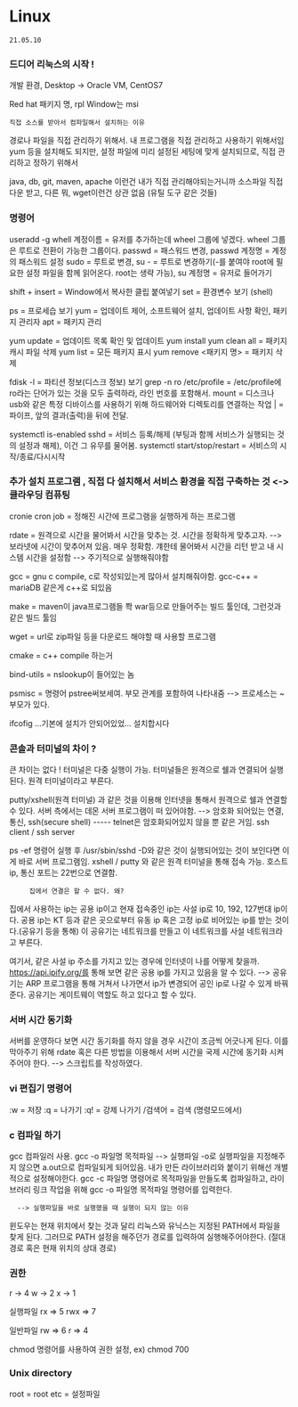 # Linux
    21.05.10

### 드디어 리눅스의 시작 !

개발 환경,
Desktop -> Oracle VM, CentOS7

Red hat 패키지 명, rpl
Window는 msi


    직접 소스를 받아서 컴파일해서 설치하는 이유
 경로나 파일을 직접 관리하기 위해서. 내 프로그램을 직접 관리하고 사용하기 위해서임
 yum 등을 설치해도 되지만, 설정 파일에 미리 설정된 세팅에 맞게 설치되므로, 직접 관리하고 정하기 위해서
 
 java, db, git, maven, apache 이런건 내가 직접 관리해야되는거니까 소스파일 직접 다운 받고,
 다른 뭐, wget이런건 상관 없음 (유틸 도구 같은 것들)
 



### 명령어 

useradd -g whell 계정이름 = 유저를 추가하는데 wheel 그룹에 넣겠다. wheel 그룹은 루트로 전환이 가능한 그룹이다.
passwd = 패스워드 변경, passwd 계정명 = 계정의 패스워드 설정
sudo = 루트로 변경,
su - = 루트로 변경하기(-를 붙여야 root에 필요한 설정 파일을 함께 읽어온다. root는 생략 가능), su 계정명 = 유저로 들어가기


shift + insert = Window에서 복사한 클립 붙여넣기
set = 환경변수 보기 (shell)

ps = 프로세습 보기
yum = 업데이트 제어, 소프트웨어 설치, 업데이트 사항 확인, 패키지 관리자
apt = 패키지 관리 

yum update = 업데이트 목록 확인 및 업데이트
yum install
yum clean all = 패키지 캐시 파일 삭제
yum list = 모든 패키지 표시
yum remove <패키지 명> = 패키지 삭제

fdisk -l = 파티션 정보(디스크 정보) 보기
grep -n ro /etc/profile = /etc/profile에 ro라는 단어가 있는 것을 모두 출력하라, 라인 번호를 포함해서.
mount = 디스크나 usb와 같은 특정 디바이스를 사용하기 위해 하드웨어와 디렉토리를 연결하는 작업
| = 파이프, 앞의 결과(출력)을 뒤에 전달.

systemctl is-enabled sshd = 서비스 등록/해제 (부팅과 함께 서비스가 실행되는 것의 설정과 해제), 이건 그 유무를 물어봄.
systemctl start/stop/restart = 서비스의 시작/종료/다시시작





### 추가 설치 프로그램 <on premiese>, 직접 다 설치해서 서비스 환경을 직접 구축하는 것 <-> 클라우딩 컴퓨팅
    
cronie 
cron job = 정해진 시간에 프로그램을 실행하게 하는 프로그램

rdate = 원격으로 시간을 물어봐서 시간을 맞추는 것. 시간을 정확하게 맞추고자.
--> 보라넷에 시간이 맞추어져 있음. 매우 정확함. 걔한테 물어봐서 시간을 리턴 받고 내 시스템 시간을 설정함
--> 주기적으로 실행해줘야함

gcc = gnu c compile, c로 작성되있는게 많아서 설치해줘야함. 
gcc-c++  = mariaDB 같은게 c++로 되있음

make = maven이 java프로그램들 쫙 war등으로 만들어주는 빌드 툴인데, 그런것과 같은 빌드 툴임

wget = url로 zip파일 등을 다운로드 해야할 때 사용할 프로그램

cmake = c++ compile 하는거

bind-utils = nslookup이 들어있는 놈

psmisc = 명령어 pstree써보세여. 부모 관계를 포함하여 나타내줌 --> 프로세스는 ~ 부모가 있다. 

ifcofig ...기본에 설치가 안되어있었... 설치합시다






### 콘솔과 터미널의 차이 ?

큰 차이는 없다 ! 터미널은 다중 실행이 가능. 터미널들은 원격으로 쉘과 연결되어 실행된다.
원격 터미널이라고 부른다.

putty/xshell(원격 터미널) 과 같은 것을 이용해 인터넷을 통해서 원격으로 쉘과 연결할 수 있다.
서버 측에서는 데몬 서버 프로그램이 떠 있어야함.
--> 암호화 되어있는 연결, 통신, 
ssh(secure shell) ----- telnet은 암호화되어있지 않을 뿐 같은 거임.
ssh client / ssh server

ps -ef 명령어 실행 후 /usr/sbin/sshd -D와 같은 것이 실행되어있는 것이 보인다면 이게 바로 서버 프로그램임.
xshell / putty 와 같은 원격 터미널을 통해 접속 가능. 호스트 ip, 통신 포트는 22번으로 연결함.


         집에서 연결은 할 수 없다. 왜?
집에서 사용하는 ip는 공용 ip이고 현재 접속중인 ip는 사설 ip로 10, 192, 127번대 ip이다. 
공용 ip는 KT 등과 같은 곳으로부터 유동 ip 혹은 고정 ip로 비어있는 ip를 받는 것이다.(공유기 등을 통해)
이 공유기는 네트워크를 만들고 이 네트워크를 사설 네트워크라고 부른다.

여기서, 같은 사설 ip 주소를 가지고 있는 경우에 인터넷이 나를 어떻게 찾을까.
https://api.ipify.org/를 통해 보면 같은 공용 ip를 가지고 있음을 알 수 있다. 
--> 공유기는 ARP 프로그램을 통해 거쳐서 나가면서 ip가 변경되어 공인 ip로 나갈 수 있게 바꿔준다.
공유기는 게이트웨이 역할도 하고 있다고 할 수 있다. 




### 서버 시간 동기화
서버를 운영하다 보면 시간 동기화를 하지 않을 경우 시간이 조금씩 어긋나게 된다. 이를 막아주기 위해 rdate 혹은 다른 방법을 이용해서
서버 시간을 국제 시간에 동기화 시켜 주어야 한다.
--> 스크립트를 작성하였다. 





### vi 편집기 명령어

:w = 저장
:q = 나가기
:q! = 강제 나가기
/검색어 = 검색 (명령모드에서)




### c 컴파일 하기 

gcc 컴파일러 사용. 
gcc -o 파일명 목적파일 --> 실행파일
-o로 실행파일을 지정해주지 않으면 a.out으로 컴파일되게 되어있음. 내가 만든 라이브러리와 붙이기 위해선 개별적으로 설정해야한다.
gcc -c 파일명 명령어로 목적파일을 만들도록 컴파일하고, 라이브러리 링크 작업을 위해 gcc -o 파일명 목적파일 명령어를 입력한다.

      --> 실행파일을 바로 실행했을 때 실행이 되지 않는 이유
윈도우는 현재 위치에서 찾는 것과 달리 리눅스와 유닉스는 지정된 PATH에서 파일을 찾게 된다. 그러므로 PATH 설정을 해주던가
경로를 입력하여 실행해주어야한다. (절대 경로 혹은 현재 위치의 상대 경로)
 





### 권한
r -> 4
w -> 2
x -> 1

실행파일
rx => 5
rwx => 7

일반파일
rw => 6
r => 4

chmod 명령어를 사용하여 권한 설정, ex) chmod 700


### Unix directory

root = root
etc = 설정파일




